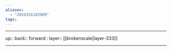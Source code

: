 ```yaml
---
aliases:
  - "2024326183909"
tags:
---
```




***

up:: 
back:: 
forward:: 
layer:: [[brokenscale|layer-333]]

***
